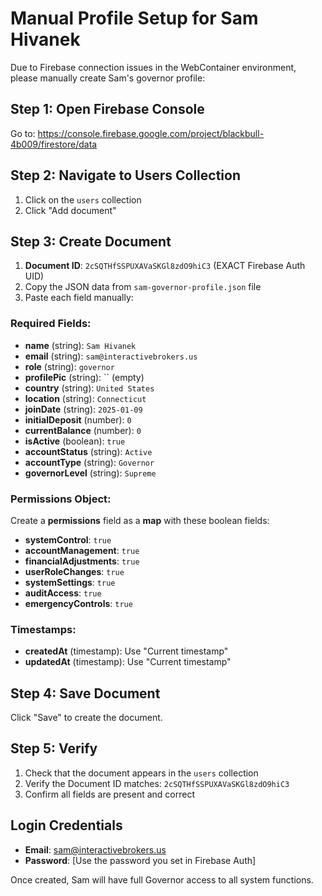 # Manual Profile Setup for Sam Hivanek

Due to Firebase connection issues in the WebContainer environment, please manually create Sam's governor profile:

## Step 1: Open Firebase Console
Go to: https://console.firebase.google.com/project/blackbull-4b009/firestore/data

## Step 2: Navigate to Users Collection
1. Click on the `users` collection
2. Click "Add document"

## Step 3: Create Document
1. **Document ID**: `2cSQTHfSSPUXAVaSKGl8zdO9hiC3` (EXACT Firebase Auth UID)
2. Copy the JSON data from `sam-governor-profile.json` file
3. Paste each field manually:

### Required Fields:
- **name** (string): `Sam Hivanek`
- **email** (string): `sam@interactivebrokers.us`
- **role** (string): `governor`
- **profilePic** (string): `` (empty)
- **country** (string): `United States`
- **location** (string): `Connecticut`
- **joinDate** (string): `2025-01-09`
- **initialDeposit** (number): `0`
- **currentBalance** (number): `0`
- **isActive** (boolean): `true`
- **accountStatus** (string): `Active`
- **accountType** (string): `Governor`
- **governorLevel** (string): `Supreme`

### Permissions Object:
Create a **permissions** field as a **map** with these boolean fields:
- **systemControl**: `true`
- **accountManagement**: `true`
- **financialAdjustments**: `true`
- **userRoleChanges**: `true`
- **systemSettings**: `true`
- **auditAccess**: `true`
- **emergencyControls**: `true`

### Timestamps:
- **createdAt** (timestamp): Use "Current timestamp"
- **updatedAt** (timestamp): Use "Current timestamp"

## Step 4: Save Document
Click "Save" to create the document.

## Step 5: Verify
1. Check that the document appears in the `users` collection
2. Verify the Document ID matches: `2cSQTHfSSPUXAVaSKGl8zdO9hiC3`
3. Confirm all fields are present and correct

## Login Credentials
- **Email**: sam@interactivebrokers.us
- **Password**: [Use the password you set in Firebase Auth]

Once created, Sam will have full Governor access to all system functions.